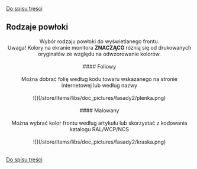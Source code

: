 [Do spisu treści](/service/doc/?cid=fasad-mdf)
## Rodzaje powłoki
<center>
Wybór rodzaju powłoki do wyświetlanego frontu. <br>
Uwaga! Kolory na ekranie monitora <strong> ZNACZĄCO </strong> różnią się od drukowanych oryginałów ze względu na odwzorowanie kolorów. <br><br>
#### Foliowy <br><br>
Można dobrać folię według kodu towaru wskazanego na stronie internetowej lub według nazwy<br><br>
![](/store/Items/libs/doc_pictures/fasady2/plenka.png) <br><br>
#### Malowany <br><br>
Można wybrać kolor frontu według artykułu lub skorzystać z kodowania katalogu RAL/WCP/NCS <br><br>
 ![](/store/Items/libs/doc_pictures/fasady2/kraska.png) <br><br>
</center>



[Do spisu treści](/service/doc/?cid=fasad-mdf)
